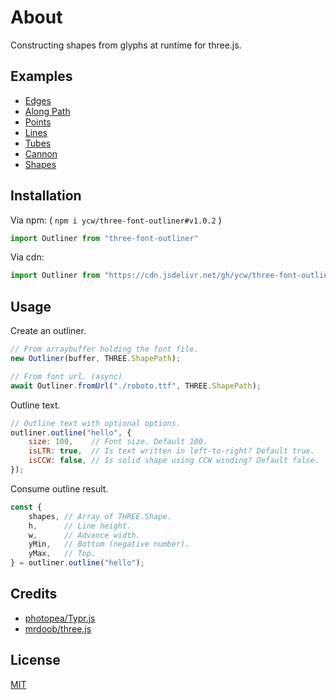 # About

Constructing shapes from glyphs at runtime for three.js. 

## Examples 

- [Edges](https://ycw.github.io/three-font-outliner/examples/edges/)
- [Along Path](https://ycw.github.io/three-font-outliner/examples/along-path/)
- [Points](https://ycw.github.io/three-font-outliner/examples/points/)
- [Lines](https://ycw.github.io/three-font-outliner/examples/lines/)
- [Tubes](https://ycw.github.io/three-font-outliner/examples/tubes/)
- [Cannon](https://ycw.github.io/three-font-outliner/examples/cannon/)
- [Shapes](https://ycw.github.io/three-font-outliner/examples/shapes/)

## Installation

Via npm: ( `npm i ycw/three-font-outliner#v1.0.2` )

```js
import Outliner from "three-font-outliner"
```

Via cdn:

```js
import Outliner from "https://cdn.jsdelivr.net/gh/ycw/three-font-outliner@1.0.2/src/index.js"
```

## Usage

Create an outliner.

```js
// From arraybuffer holding the font file.
new Outliner(buffer, THREE.ShapePath);

// From font url. (async)
await Outliner.fromUrl("./roboto.ttf", THREE.ShapePath);
```

Outline text.

```js
// Outline text with optional options.
outliner.outline("hello", {
    size: 100,    // Font size. Default 100.
    isLTR: true,  // Is text written in left-to-right? Default true.
    isCCW: false, // Is solid shape using CCW winding? Default false.
});
```

Consume outline result.

```js
const {
    shapes, // Array of THREE.Shape.
    h,      // Line height.
    w,      // Advance width.
    yMin,   // Bottom (negative number).
    yMax,   // Top.
} = outliner.outline("hello");
```

## Credits

- [photopea/Typr.js](https://github.com/photopea/Typr.js)
- [mrdoob/three.js](https://github.com/mrdoob/three.js)

## License

[MIT](LICENSE)